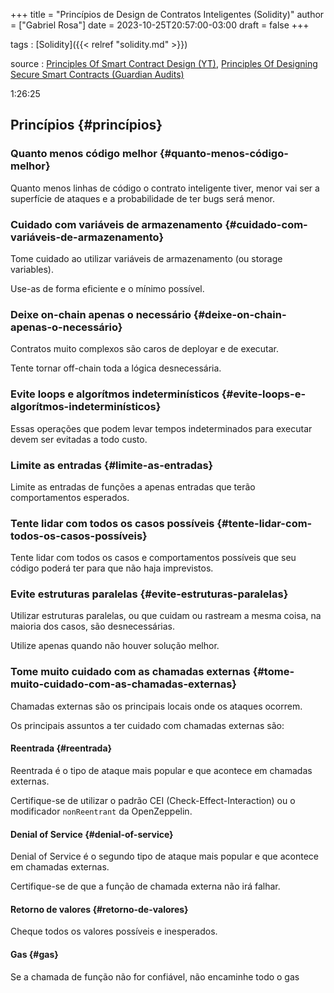 +++
title = "Princípios de Design de Contratos Inteligentes (Solidity)"
author = ["Gabriel Rosa"]
date = 2023-10-25T20:57:00-03:00
draft = false
+++

tags
: [Solidity]({{< relref "solidity.md" >}})

source
: [Principles Of Smart Contract Design (YT)](https://www.youtube.com/watch?v=DRZogmD647U&t=1011s), [Principles Of Designing Secure Smart Contracts (Guardian Audits)](https://guardianaudits.notion.site/Principles-Of-Designing-Secure-Smart-Contracts-8082b2fc0d6942f7956a5aa072654d14)

1:26:25


## Princípios {#princípios}


### Quanto menos código melhor {#quanto-menos-código-melhor}

Quanto menos linhas de código o contrato inteligente tiver, menor vai ser a superfície de ataques e a probabilidade de ter bugs será menor.


### Cuidado com variáveis de armazenamento {#cuidado-com-variáveis-de-armazenamento}

Tome cuidado ao utilizar variáveis de armazenamento (ou storage variables).

Use-as de forma eficiente e o mínimo possível.


### Deixe on-chain apenas o necessário {#deixe-on-chain-apenas-o-necessário}

Contratos muito complexos são caros de deployar e de executar.

Tente tornar off-chain toda a lógica desnecessária.


### Evite loops e algorítmos indeterminísticos {#evite-loops-e-algorítmos-indeterminísticos}

Essas operações que podem levar tempos indeterminados para executar devem ser evitadas a todo custo.


### Limite as entradas {#limite-as-entradas}

Limite as entradas de funções a apenas entradas que terão comportamentos esperados.


### Tente lidar com todos os casos possíveis {#tente-lidar-com-todos-os-casos-possíveis}

Tente lidar com todos os casos e comportamentos possíveis que seu código poderá ter para que não haja imprevistos.


### Evite estruturas paralelas {#evite-estruturas-paralelas}

Utilizar estruturas paralelas, ou que cuidam ou rastream a mesma coisa, na maioria dos casos, são desnecessárias.

Utilize apenas quando não houver solução melhor.


### Tome muito cuidado com as chamadas externas {#tome-muito-cuidado-com-as-chamadas-externas}

Chamadas externas são os principais locais onde os ataques ocorrem.

Os principais assuntos a ter cuidado com chamadas externas são:


#### Reentrada {#reentrada}

Reentrada é o tipo de ataque mais popular e que acontece em chamadas externas.

Certifique-se de utilizar o padrão CEI (Check-Effect-Interaction) ou o modificador `nonReentrant` da OpenZeppelin.


#### Denial of Service {#denial-of-service}

Denial of Service é o segundo tipo de ataque mais popular e que acontece em chamadas externas.

Certifique-se de que a função de chamada externa não irá falhar.


#### Retorno de valores {#retorno-de-valores}

Cheque todos os valores possíveis e inesperados.


#### Gas {#gas}

Se a chamada de função não for confiável, não encaminhe todo o gas
